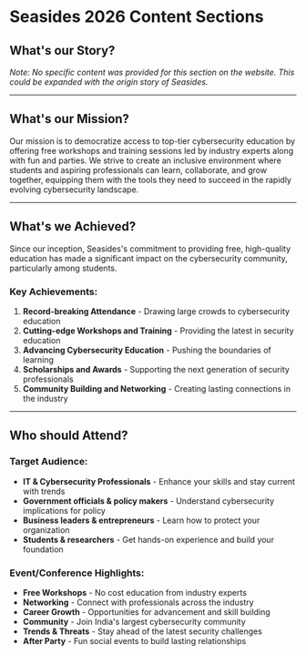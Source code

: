 # Seasides 2026 Content Sections

## What's our Story?
*Note: No specific content was provided for this section on the website. This could be expanded with the origin story of Seasides.*

---

## What's our Mission?

Our mission is to democratize access to top-tier cybersecurity education by offering free workshops and training sessions led by industry experts along with fun and parties. We strive to create an inclusive environment where students and aspiring professionals can learn, collaborate, and grow together, equipping them with the tools they need to succeed in the rapidly evolving cybersecurity landscape.

---

## What's we Achieved?

Since our inception, Seasides's commitment to providing free, high-quality education has made a significant impact on the cybersecurity community, particularly among students.

### Key Achievements:
1. **Record-breaking Attendance** - Drawing large crowds to cybersecurity education
2. **Cutting-edge Workshops and Training** - Providing the latest in security education
3. **Advancing Cybersecurity Education** - Pushing the boundaries of learning
4. **Scholarships and Awards** - Supporting the next generation of security professionals
5. **Community Building and Networking** - Creating lasting connections in the industry

---

## Who should Attend?

### Target Audience:
- **IT & Cybersecurity Professionals** - Enhance your skills and stay current with trends
- **Government officials & policy makers** - Understand cybersecurity implications for policy
- **Business leaders & entrepreneurs** - Learn how to protect your organization
- **Students & researchers** - Get hands-on experience and build your foundation

### Event/Conference Highlights:
- **Free Workshops** - No cost education from industry experts
- **Networking** - Connect with professionals across the industry
- **Career Growth** - Opportunities for advancement and skill building
- **Community** - Join India's largest cybersecurity community
- **Trends & Threats** - Stay ahead of the latest security challenges
- **After Party** - Fun social events to build lasting relationships